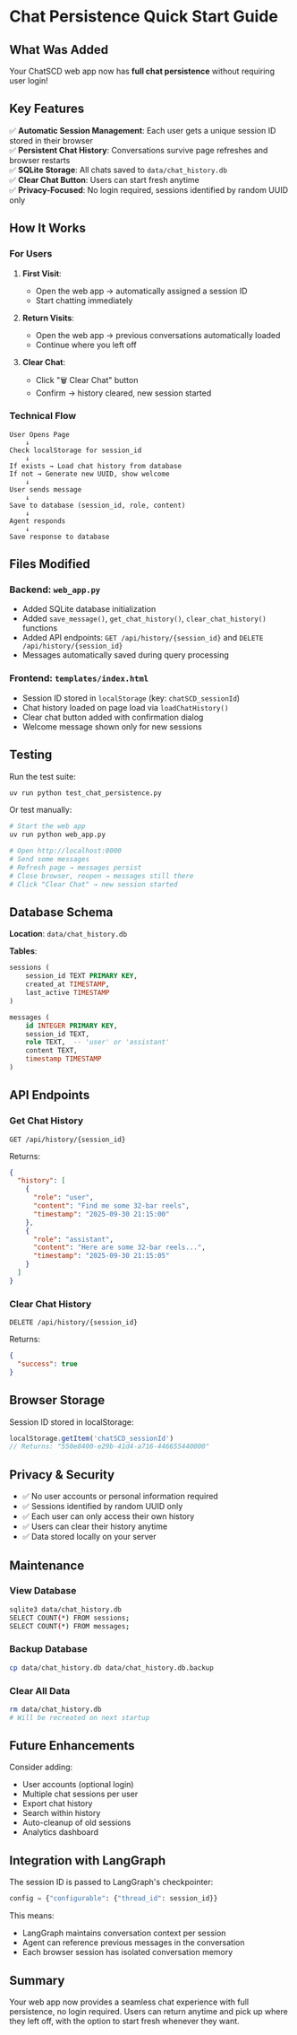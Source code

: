 # Chat Persistence Quick Start Guide

## What Was Added

Your ChatSCD web app now has **full chat persistence** without requiring user login!

## Key Features

✅ **Automatic Session Management**: Each user gets a unique session ID stored in their browser  
✅ **Persistent Chat History**: Conversations survive page refreshes and browser restarts  
✅ **SQLite Storage**: All chats saved to `data/chat_history.db`  
✅ **Clear Chat Button**: Users can start fresh anytime  
✅ **Privacy-Focused**: No login required, sessions identified by random UUID only  

## How It Works

### For Users

1. **First Visit**: 
   - Open the web app → automatically assigned a session ID
   - Start chatting immediately

2. **Return Visits**:
   - Open the web app → previous conversations automatically loaded
   - Continue where you left off

3. **Clear Chat**:
   - Click "🗑️ Clear Chat" button
   - Confirm → history cleared, new session started

### Technical Flow

```
User Opens Page
    ↓
Check localStorage for session_id
    ↓
If exists → Load chat history from database
If not → Generate new UUID, show welcome
    ↓
User sends message
    ↓
Save to database (session_id, role, content)
    ↓
Agent responds
    ↓
Save response to database
```

## Files Modified

### Backend: `web_app.py`
- Added SQLite database initialization
- Added `save_message()`, `get_chat_history()`, `clear_chat_history()` functions
- Added API endpoints: `GET /api/history/{session_id}` and `DELETE /api/history/{session_id}`
- Messages automatically saved during query processing

### Frontend: `templates/index.html`
- Session ID stored in `localStorage` (key: `chatSCD_sessionId`)
- Chat history loaded on page load via `loadChatHistory()`
- Clear chat button added with confirmation dialog
- Welcome message shown only for new sessions

## Testing

Run the test suite:
```bash
uv run python test_chat_persistence.py
```

Or test manually:
```bash
# Start the web app
uv run python web_app.py

# Open http://localhost:8000
# Send some messages
# Refresh page → messages persist
# Close browser, reopen → messages still there
# Click "Clear Chat" → new session started
```

## Database Schema

**Location**: `data/chat_history.db`

**Tables**:
```sql
sessions (
    session_id TEXT PRIMARY KEY,
    created_at TIMESTAMP,
    last_active TIMESTAMP
)

messages (
    id INTEGER PRIMARY KEY,
    session_id TEXT,
    role TEXT,  -- 'user' or 'assistant'
    content TEXT,
    timestamp TIMESTAMP
)
```

## API Endpoints

### Get Chat History
```http
GET /api/history/{session_id}
```
Returns:
```json
{
  "history": [
    {
      "role": "user",
      "content": "Find me some 32-bar reels",
      "timestamp": "2025-09-30 21:15:00"
    },
    {
      "role": "assistant",
      "content": "Here are some 32-bar reels...",
      "timestamp": "2025-09-30 21:15:05"
    }
  ]
}
```

### Clear Chat History
```http
DELETE /api/history/{session_id}
```
Returns:
```json
{
  "success": true
}
```

## Browser Storage

Session ID stored in localStorage:
```javascript
localStorage.getItem('chatSCD_sessionId')
// Returns: "550e8400-e29b-41d4-a716-446655440000"
```

## Privacy & Security

- ✅ No user accounts or personal information required
- ✅ Sessions identified by random UUID only
- ✅ Each user can only access their own history
- ✅ Users can clear their history anytime
- ✅ Data stored locally on your server

## Maintenance

### View Database
```bash
sqlite3 data/chat_history.db
SELECT COUNT(*) FROM sessions;
SELECT COUNT(*) FROM messages;
```

### Backup Database
```bash
cp data/chat_history.db data/chat_history.db.backup
```

### Clear All Data
```bash
rm data/chat_history.db
# Will be recreated on next startup
```

## Future Enhancements

Consider adding:
- User accounts (optional login)
- Multiple chat sessions per user
- Export chat history
- Search within history
- Auto-cleanup of old sessions
- Analytics dashboard

## Integration with LangGraph

The session ID is passed to LangGraph's checkpointer:
```python
config = {"configurable": {"thread_id": session_id}}
```

This means:
- LangGraph maintains conversation context per session
- Agent can reference previous messages in the conversation
- Each browser session has isolated conversation memory

## Summary

Your web app now provides a seamless chat experience with full persistence, no login required. Users can return anytime and pick up where they left off, with the option to start fresh whenever they want.

